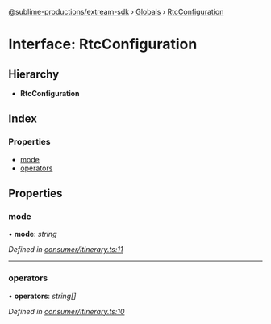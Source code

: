 [@sublime-productions/extream-sdk](../README.md) › [Globals](../globals.md) › [RtcConfiguration](rtcconfiguration.md)

# Interface: RtcConfiguration

## Hierarchy

* **RtcConfiguration**

## Index

### Properties

* [mode](rtcconfiguration.md#mode)
* [operators](rtcconfiguration.md#operators)

## Properties

###  mode

• **mode**: *string*

*Defined in [consumer/itinerary.ts:11](https://github.com/Extream-SaaS/ex-sdk/blob/83ee764/src/consumer/itinerary.ts#L11)*

___

###  operators

• **operators**: *string[]*

*Defined in [consumer/itinerary.ts:10](https://github.com/Extream-SaaS/ex-sdk/blob/83ee764/src/consumer/itinerary.ts#L10)*

